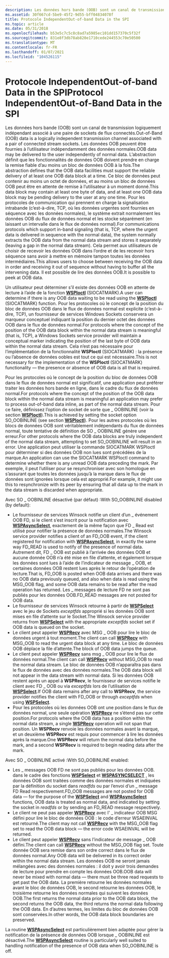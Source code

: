 ```yaml
---
description: Les données hors bande (OOB) sont un canal de transmission logiquement indépendant associé à une paire de sockets de flux connectés.
ms.assetid: 30f667cd-5be9-45f2-9d55-bff04834078f
title: Protocole IndependentOut-of-band Data in the SPI
ms.topic: article
ms.date: 05/31/2018
ms.openlocfilehash: b53e5c7c5c8c8ad7a5985ec101dd157370c5f32f
ms.sourcegitcommit: 831e8f3db78ab820e1710cede244553c70e50500
ms.translationtype: MT
ms.contentlocale: fr-FR
ms.lasthandoff: 01/07/2021
ms.locfileid: "104526115"
---
```

# <a name="protocol-independentout-of-band-data-in-the-spi"></a><span data-ttu-id="5bd6b-103">Protocole IndependentOut-of-band Data in the SPI</span><span class="sxs-lookup"><span data-stu-id="5bd6b-103">Protocol IndependentOut-of-Band Data in the SPI</span></span>

<span data-ttu-id="5bd6b-104">Les données hors bande (OOB) sont un canal de transmission logiquement indépendant associé à une paire de sockets de flux connectés.</span><span class="sxs-lookup"><span data-stu-id="5bd6b-104">Out-of-Band (OOB) data is a logically independent transmission channel associated with a pair of connected stream sockets.</span></span> <span data-ttu-id="5bd6b-105">Les données OOB peuvent être fournies à l’utilisateur indépendamment des données normales.</span><span class="sxs-lookup"><span data-stu-id="5bd6b-105">OOB data may be delivered to the user independently of normal data.</span></span> <span data-ttu-id="5bd6b-106">L’abstraction définit que les fonctionnalités de données OOB doivent prendre en charge la remise fiable d’au moins un bloc de données OOB à la fois.</span><span class="sxs-lookup"><span data-stu-id="5bd6b-106">The abstraction defines that the OOB data facilities must support the reliable delivery of at least one OOB data block at a time.</span></span> <span data-ttu-id="5bd6b-107">Ce bloc de données peut contenir au moins un octet de données, et au moins un bloc de données OOB peut être en attente de remise à l’utilisateur à un moment donné.</span><span class="sxs-lookup"><span data-stu-id="5bd6b-107">This data block may contain at least one byte of data, and at least one OOB data block may be pending delivery to the user at any one time.</span></span> <span data-ttu-id="5bd6b-108">Pour les protocoles de communication qui prennent en charge la signalisation intrabande (c’est-à-dire, TCP, où les données urgentes sont fournies en séquence avec les données normales), le système extrait normalement les données OOB du flux de données normal et les stocke séparément (en laissant un intervalle dans le flux de données normal).</span><span class="sxs-lookup"><span data-stu-id="5bd6b-108">For communications protocols which support in-band signaling (that is, TCP, where the urgent data is delivered in sequence with the normal data), the system normally extracts the OOB data from the normal data stream and stores it separately (leaving a gap in the normal data stream).</span></span> <span data-ttu-id="5bd6b-109">Cela permet aux utilisateurs de choisir de recevoir les données OOB dans l’ordre et de les recevoir hors séquence sans avoir à mettre en mémoire tampon toutes les données intermédiaires.</span><span class="sxs-lookup"><span data-stu-id="5bd6b-109">This allows users to choose between receiving the OOB data in order and receiving it out of sequence without having to buffer all the intervening data.</span></span> <span data-ttu-id="5bd6b-110">Il est possible de lire des données OOB.</span><span class="sxs-lookup"><span data-stu-id="5bd6b-110">It is possible to peek at OOB data.</span></span>

<span data-ttu-id="5bd6b-111">Un utilisateur peut déterminer s’il existe des données OOB en attente de lecture à l’aide de la fonction [**WSPIoctl**](/previous-versions/windows/hardware/network/ff566296(v=vs.85)) (SIOCATMARK).</span><span class="sxs-lookup"><span data-stu-id="5bd6b-111">A user can determine if there is any OOB data waiting to be read using the [**WSPIoctl**](/previous-versions/windows/hardware/network/ff566296(v=vs.85)) (SIOCATMARK) function.</span></span> <span data-ttu-id="5bd6b-112">Pour les protocoles où le concept de la position du bloc de données OOB dans le flux de données normal est explicite (c’est-à-dire, TCP), un fournisseur de services Windows Sockets conservera un marqueur conceptuel indiquant la position du dernier octet des données OOB dans le flux de données normal.</span><span class="sxs-lookup"><span data-stu-id="5bd6b-112">For protocols where the concept of the position of the OOB data block within the normal data stream is meaningful (that is, TCP), a Windows Sockets service provider will maintain a conceptual marker indicating the position of the last byte of OOB data within the normal data stream.</span></span> <span data-ttu-id="5bd6b-113">Cela n’est pas nécessaire pour l’implémentation de la fonctionnalité **WSPIoctl** (SIOCATMARK) : la présence ou l’absence de données oobles est tout ce qui est nécessaire.</span><span class="sxs-lookup"><span data-stu-id="5bd6b-113">This is not necessary for the implementation of the **WSPIoctl** (SIOCATMARK) functionality — the presence or absence of OOB data is all that is required.</span></span>

<span data-ttu-id="5bd6b-114">Pour les protocoles où le concept de la position du bloc de données OOB dans le flux de données normal est significatif, une application peut préférer traiter les données hors bande en ligne, dans le cadre du flux de données normal.</span><span class="sxs-lookup"><span data-stu-id="5bd6b-114">For protocols where the concept of the position of the OOB data block within the normal data stream is meaningful an application may prefer to process out-of-band data inline, as part of the normal data stream.</span></span> <span data-ttu-id="5bd6b-115">Pour ce faire, définissez l’option de socket de sorte que \_ OOBINLINE (voir la section [**WSPIoctl**](/previous-versions/windows/hardware/network/ff566296(v=vs.85))).</span><span class="sxs-lookup"><span data-stu-id="5bd6b-115">This is achieved by setting the socket option SO\_OOBINLINE (see section [**WSPIoctl**](/previous-versions/windows/hardware/network/ff566296(v=vs.85))).</span></span> <span data-ttu-id="5bd6b-116">Pour les autres protocoles où les blocs de données OOB sont véritablement indépendants du flux de données normal, toute tentative de définition de SO \_ OOBINLINE génère une erreur.</span><span class="sxs-lookup"><span data-stu-id="5bd6b-116">For other protocols where the OOB data blocks are truly independent of the normal data stream, attempting to set SO\_OOBINLINE will result in an error.</span></span> <span data-ttu-id="5bd6b-117">Une application peut utiliser la commande SIOCATMARK WSPIoctl pour déterminer si des données OOB non lues sont précédées de la marque.</span><span class="sxs-lookup"><span data-stu-id="5bd6b-117">An application can use the SIOCATMARK WSPIoctl command to determine whether there is any unread OOB data preceding the mark.</span></span> <span data-ttu-id="5bd6b-118">Par exemple, il peut l’utiliser pour se resynchroniser avec son homologue en s’assurant que toutes les données jusqu’à la marque dans le flux de données sont ignorées lorsque cela est approprié.</span><span class="sxs-lookup"><span data-stu-id="5bd6b-118">For example, it might use this to resynchronize with its peer by ensuring that all data up to the mark in the data stream is discarded when appropriate.</span></span>

<span data-ttu-id="5bd6b-119">Avec SO \_ OOBINLINE désactivé (par défaut) :</span><span class="sxs-lookup"><span data-stu-id="5bd6b-119">With SO\_OOBINLINE disabled (by default):</span></span>

-   <span data-ttu-id="5bd6b-120">Le fournisseur de services Winsock notifie un client d’un \_ événement OOB FD, si le client s’est inscrit pour la notification avec [**WSPAsyncSelect**](/previous-versions/windows/desktop/legacy/ms742267(v=vs.85)), exactement de la même façon que FD \_ Read est utilisé pour notifier la présence de données normales.</span><span class="sxs-lookup"><span data-stu-id="5bd6b-120">The Winsock service provider notifies a client of an FD\_OOB event, if the client registered for notification with [**WSPAsyncSelect**](/previous-versions/windows/desktop/legacy/ms742267(v=vs.85)), in exactly the same way FD\_READ is used to notify of the presence of normal data.</span></span> <span data-ttu-id="5bd6b-121">Autrement dit, FD \_ OOB est publié à l’arrivée des données OOB et aucune donnée OOB n’a été mise en file d’attente, et également lorsque les données sont lues à l’aide de l’indicateur de message \_ OOB, et certaines données OOB restent lues après le retour de l’opération de lecture.</span><span class="sxs-lookup"><span data-stu-id="5bd6b-121">That is, FD\_OOB is posted when OOB data arrives and there was no OOB data previously queued, and also when data is read using the MSG\_OOB flag, and some OOB data remains to be read after the read operation has returned.</span></span> <span data-ttu-id="5bd6b-122">Les \_ messages de lecture FD ne sont pas publiés pour les données OOB.</span><span class="sxs-lookup"><span data-stu-id="5bd6b-122">FD\_READ messages are not posted for OOB data.</span></span>
-   <span data-ttu-id="5bd6b-123">Le fournisseur de services Winsock retourne à partir de [**WSPSelect**](/previous-versions/windows/desktop/legacy/ms742289(v=vs.85)) avec le jeu de Sockets *exceptfds* approprié si les données OOB sont mises en file d’attente sur le Socket.</span><span class="sxs-lookup"><span data-stu-id="5bd6b-123">The Winsock service provider returns from [**WSPSelect**](/previous-versions/windows/desktop/legacy/ms742289(v=vs.85)) with the appropriate *exceptfds* socket set if OOB data is queued on the socket.</span></span>
-   <span data-ttu-id="5bd6b-124">Le client peut appeler [**WSPRecv**](/previous-versions/windows/hardware/network/ff566309(v=vs.85)) avec MSG \_ OOB pour lire le bloc de données urgent à tout moment.</span><span class="sxs-lookup"><span data-stu-id="5bd6b-124">The client can call [**WSPRecv**](/previous-versions/windows/hardware/network/ff566309(v=vs.85)) with MSG\_OOB to read the urgent data block at any time.</span></span> <span data-ttu-id="5bd6b-125">Le bloc de données OOB déplace la file d’attente.</span><span class="sxs-lookup"><span data-stu-id="5bd6b-125">The block of OOB data jumps the queue.</span></span>
-   <span data-ttu-id="5bd6b-126">Le client peut appeler [**WSPRecv**](/previous-versions/windows/hardware/network/ff566309(v=vs.85)) sans msg \_ OOB pour lire le flux de données normal.</span><span class="sxs-lookup"><span data-stu-id="5bd6b-126">The client can call [**WSPRecv**](/previous-versions/windows/hardware/network/ff566309(v=vs.85)) without MSG\_OOB to read the normal data stream.</span></span> <span data-ttu-id="5bd6b-127">Le bloc de données OOB n’apparaîtra pas dans le flux de données avec des données normales.</span><span class="sxs-lookup"><span data-stu-id="5bd6b-127">The OOB data block will not appear in the data stream with normal data.</span></span> <span data-ttu-id="5bd6b-128">Si les données OOB restent après un appel à **WSPRecv**, le fournisseur de services notifie le client avec FD \_ OOB ou via *exceptfds* lors de l’utilisation de [**WSPSelect**](/previous-versions/windows/desktop/legacy/ms742289(v=vs.85)).</span><span class="sxs-lookup"><span data-stu-id="5bd6b-128">If OOB data remains after any call to **WSPRecv**, the service provider notifies the client with FD\_OOB or through *exceptfds* when using [**WSPSelect**](/previous-versions/windows/desktop/legacy/ms742289(v=vs.85)).</span></span>
-   <span data-ttu-id="5bd6b-129">Pour les protocoles où les données OOB ont une position dans le flux de données normal, une seule opération [**WSPRecv**](/previous-versions/windows/hardware/network/ff566309(v=vs.85)) ne s’étend pas sur cette position.</span><span class="sxs-lookup"><span data-stu-id="5bd6b-129">For protocols where the OOB data has a position within the normal data stream, a single [**WSPRecv**](/previous-versions/windows/hardware/network/ff566309(v=vs.85)) operation will not span that position.</span></span> <span data-ttu-id="5bd6b-130">Un **WSPRecv** renvoie les données normales avant la marque, et un deuxième **WSPRecv** est requis pour commencer à lire les données après la marque.</span><span class="sxs-lookup"><span data-stu-id="5bd6b-130">One **WSPRecv** will return the normal data before the mark, and a second **WSPRecv** is required to begin reading data after the mark.</span></span>

<span data-ttu-id="5bd6b-131">Avec SO \_ OOBINLINE activé :</span><span class="sxs-lookup"><span data-stu-id="5bd6b-131">With SO\_OOBINLINE enabled:</span></span>

-   <span data-ttu-id="5bd6b-132">Les \_ messages OOB FD ne sont pas publiés pour les données OOB. dans le cadre des fonctions [**WSPSelect**](/previous-versions/windows/desktop/legacy/ms742289(v=vs.85)) et [**WSPASYNCSELECT**](/previous-versions/windows/desktop/legacy/ms742267(v=vs.85)) , les données OOB sont traitées comme des données normales et indiquées par la définition du socket dans *readfds* ou par l’envoi d’un \_ message FD Read respectivement.</span><span class="sxs-lookup"><span data-stu-id="5bd6b-132">FD\_OOB messages are not posted for OOB data — for the purpose of the [**WSPSelect**](/previous-versions/windows/desktop/legacy/ms742289(v=vs.85)) and [**WSPAsyncSelect**](/previous-versions/windows/desktop/legacy/ms742267(v=vs.85)) functions, OOB data is treated as normal data, and indicated by setting the socket in *readfds* or by sending an FD\_READ message respectively.</span></span>
-   <span data-ttu-id="5bd6b-133">Le client ne peut pas appeler [**WSPRecv**](/previous-versions/windows/hardware/network/ff566309(v=vs.85)) avec l' \_ indicateur OOB MSG défini pour lire le bloc de données OOB : le code d’erreur WSAEINVAL est retourné.</span><span class="sxs-lookup"><span data-stu-id="5bd6b-133">The client may not call [**WSPRecv**](/previous-versions/windows/hardware/network/ff566309(v=vs.85)) with the MSG\_OOB flag set to read the OOB data block — the error code WSAEINVAL will be returned.</span></span>
-   <span data-ttu-id="5bd6b-134">Le client peut appeler [**WSPRecv**](/previous-versions/windows/hardware/network/ff566309(v=vs.85)) sans l’indicateur de message \_ OOB défini.</span><span class="sxs-lookup"><span data-stu-id="5bd6b-134">The client can call [**WSPRecv**](/previous-versions/windows/hardware/network/ff566309(v=vs.85)) without the MSG\_OOB flag set.</span></span> <span data-ttu-id="5bd6b-135">Toute donnée OOB sera remise dans son ordre correct dans le flux de données normal.</span><span class="sxs-lookup"><span data-stu-id="5bd6b-135">Any OOB data will be delivered in its correct order within the normal data stream.</span></span> <span data-ttu-id="5bd6b-136">Les données OOB ne seront jamais mélangées avec des données normales : il doit y avoir trois demandes de lecture pour prendre en compte les données OOB.</span><span class="sxs-lookup"><span data-stu-id="5bd6b-136">OOB data will never be mixed with normal data — there must be three read requests to get past the OOB data.</span></span> <span data-ttu-id="5bd6b-137">La première retourne les données normales avant le bloc de données OOB, le second retourne les données OOB, le troisième retourne les données normales qui suivent les données OOB.</span><span class="sxs-lookup"><span data-stu-id="5bd6b-137">The first returns the normal data prior to the OOB data block, the second returns the OOB data, the third returns the normal data following the OOB data.</span></span> <span data-ttu-id="5bd6b-138">En d’autres termes, les limites du bloc de données OOB sont conservées.</span><span class="sxs-lookup"><span data-stu-id="5bd6b-138">In other words, the OOB data block boundaries are preserved.</span></span>

<span data-ttu-id="5bd6b-139">La routine [**WSPAsyncSelect**](/previous-versions/windows/desktop/legacy/ms742267(v=vs.85)) est particulièrement bien adaptée pour gérer la notification de la présence de données OOB lorsque \_ OOBINLINE est désactivé.</span><span class="sxs-lookup"><span data-stu-id="5bd6b-139">The [**WSPAsyncSelect**](/previous-versions/windows/desktop/legacy/ms742267(v=vs.85)) routine is particularly well suited to handling notification of the presence of OOB data when SO\_OOBINLINE is off.</span></span>

 

 

